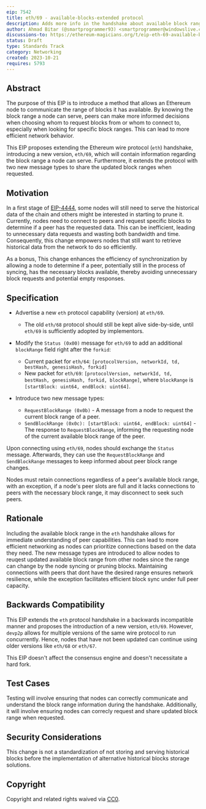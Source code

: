 ```yaml
---
eip: 7542
title: eth/69 - available-blocks-extended protocol
description: Adds more info in the handshake about available block range and adds message types to request block ranges and the send them
author: Ahmad Bitar (@smartprogrammer93) <smartprogrammer@windowslive.com>
discussions-to: https://ethereum-magicians.org/t/eip-eth-69-available-blocks-extended-protocol-handshake/16188
status: Draft
type: Standards Track
category: Networking
created: 2023-10-21
requires: 5793
---
```

## Abstract

The purpose of this EIP is to introduce a method that allows an Ethereum node to communicate the range of blocks it has available. By knowing the block range a node can serve, peers can make more informed decisions when choosing whom to request blocks from or whom to connect to, especially when looking for specific block ranges. This can lead to more efficient network behavior.

This EIP proposes extending the Ethereum wire protocol (`eth`) handshake, introducing a new version, `eth/69`, which will contain information regarding the block range a node can serve. Furthermore, it extends the protocol with two new message types to share the updated block ranges when requested.

## Motivation

In a first stage of [EIP-4444](https://eips.fyi/4444), some nodes will still need to serve the historical data of the chain and others might be interested in starting to prune it. Currently, nodes need to connect to peers and request specific blocks to determine if a peer has the requested data. This can be inefficient, leading to unnecessary data requests and wasting both bandwidth and time. Consequently, this change empowers nodes that still want to retrieve historical data from the network to do so efficiently.

As a bonus, This change enhances the efficiency of synchronization by allowing a node to determine if a peer, potentially still in the process of syncing, has the necessary blocks available, thereby avoiding unnecessary block requests and potential empty responses.

## Specification

- Advertise a new `eth` protocol capability (version) at `eth/69`.
  - The old `eth/68` protocol should still be kept alive side-by-side, until `eth/69` is sufficiently adopted by implementors.
- Modify the `Status (0x00)` message for `eth/69` to add an additional `blockRange` field right after the `forkid`:
  - Current packet for `eth/64`: `[protocolVersion, networkId, td, bestHash, genesisHash, forkid]`
  - New packet for `eth/69`: `[protocolVersion, networkId, td, bestHash, genesisHash, forkid, blockRange]`,
  where `blockRange` is `[startBlock: uint64, endBlock: uint64]`.

- Introduce two new message types:
  - `RequestBlockRange (0x0b)` - A message from a node to request the current block range of a peer.
  - `SendBlockRange (0x0c): [startBlock: uint64, endBlock: uint64]` - The response to `RequestBlockRange`, informing the requesting node of the current available block range of the peer.

Upon connecting using `eth/69`, nodes should exchange the `Status` message. Afterwards, they can use the `RequestBlockRange` and `SendBlockRange` messages to keep informed about peer block range changes.

Nodes must retain connections regardless of a peer's available block range, with an exception, if a node's peer slots are full and it lacks connections to peers with the necessary block range, it may disconnect to seek such peers.

## Rationale

Including the available block range in the `eth` handshake allows for immediate understanding of peer capabilities. This can lead to more efficient networking as nodes can prioritize connections based on the data they need.
The new message types are introduced to allow nodes to reuqest updated available block range from other nodes since the range can change by the node syncing or pruning blocks.
Maintaining connections with peers that dont have the desired range ensures network resilience, while the exception facilitates efficient block sync under full peer capacity.

## Backwards Compatibility

This EIP extends the `eth` protocol handshake in a backwards incompatible manner and proposes the introduction of a new version, `eth/69`. However, `devp2p` allows for multiple versions of the same wire protocol to run concurrently. Hence, nodes that have not been updated can continue using older versions like `eth/68` or `eth/67`.

This EIP doesn't affect the consensus engine and doesn't necessitate a hard fork.

## Test Cases

Testing will involve ensuring that nodes can correctly communicate and understand the block range information during the handshake. Additionally, it will involve ensuring nodes can correcly request and share updated block range when requested.

## Security Considerations

This change is not a standardization of not storing and serving historical blocks before the implementation of alternative historical blocks storage solutions.

## Copyright

Copyright and related rights waived via [CC0](/LICENSE.md).
